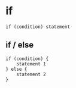 # if

    if (condition) statement

## if / else

    if (condition) {
        statement 1
    } else {
        statement 2
    }

